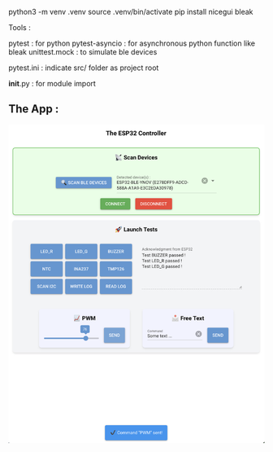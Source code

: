 python3 -m venv .venv
source .venv/bin/activate
pip install nicegui bleak

Tools : 

pytest : for python
pytest-asyncio : for asynchronous python function like bleak
unittest.mock : to simulate ble devices

pytest.ini : indicate src/ folder as project root

__init__.py : for module import

## The App : 
![The app : ](images/TheESP32Controller.png)